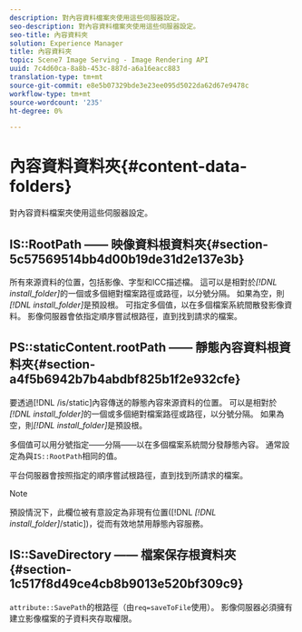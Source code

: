 ```yaml
---
description: 對內容資料檔案夾使用這些伺服器設定。
seo-description: 對內容資料檔案夾使用這些伺服器設定。
seo-title: 內容資料夾
solution: Experience Manager
title: 內容資料夾
topic: Scene7 Image Serving - Image Rendering API
uuid: 7c4d60ca-8a8b-453c-887d-a6a16eacc883
translation-type: tm+mt
source-git-commit: e8e5b07329bde3e23ee095d5022da62d67e9478c
workflow-type: tm+mt
source-wordcount: '235'
ht-degree: 0%

---
```



# 內容資料資料夾{#content-data-folders}

對內容資料檔案夾使用這些伺服器設定。

## IS::RootPath —— 映像資料根資料夾{#section-5c57569514bb4d00b19de31d2e137e3b}

所有來源資料的位置，包括影像、字型和ICC描述檔。 這可以是相對於&#x200B;*[!DNL install_folder]*&#x200B;的一個或多個絕對檔案路徑或路徑，以分號分隔。 如果為空，則&#x200B;*[!DNL install_folder]*&#x200B;是預設根。 可指定多個值，以在多個檔案系統間散發影像資料。 影像伺服器會依指定順序嘗試根路徑，直到找到請求的檔案。

## PS::staticContent.rootPath —— 靜態內容資料根資料夾{#section-a4f5b6942b7b4abdbf825b1f2e932cfe}

要透過[!DNL /is/static]內容傳送的靜態內容來源資料的位置。 可以是相對於&#x200B;*[!DNL install_folder]*&#x200B;的一個或多個絕對檔案路徑或路徑，以分號分隔。 如果為空，則&#x200B;*[!DNL install_folder]*&#x200B;是預設根。

多個值可以用分號指定——分隔——以在多個檔案系統間分發靜態內容。 通常設定為與`IS::RootPath`相同的值。

平台伺服器會按照指定的順序嘗試根路徑，直到找到所請求的檔案。

>[!NOTE]
>
>預設情況下，此欄位被有意設定為非現有位置([!DNL *[!DNL install_folder]*/static])，從而有效地禁用靜態內容服務。

## IS::SaveDirectory —— 檔案保存根資料夾{#section-1c517f8d49ce4cb8b9013e520bf309c9}

`attribute::SavePath`的根路徑（由`req=saveToFile`使用）。 影像伺服器必須擁有建立影像檔案的子資料夾存取權限。
